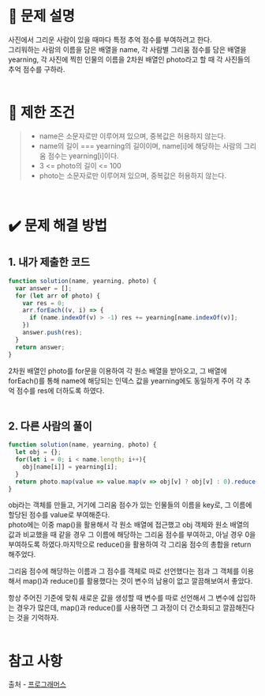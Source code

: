 # 📝 문제 설명
사진에서 그리운 사람이 있을 때마다 특정 추억 점수를 부여하려고 한다.
<br/>그리워하는 사람의 이름을 담은 배열을 name, 각 사람별 그리움 점수를 담은 배열을 yearning, 각 사진에 찍힌 인물의 이름을 2차원 배열인 photo라고 할 때 각 사진들의 추억 점수를 구하라.
<br/><br/>

# 📌 제한 조건
>* name은 소문자로만 이루어져 있으며, 중복값은 허용하지 않는다.
>* name의 길이 === yearning의 길이이며, name[i]에 해당하는 사람의 그리움 점수는 yearning[i]이다.
>* 3 <= photo의 길이 <= 100
>* photo는 소문자로만 이루어져 있으며, 중복값은 허용하지 않는다.
<br/>

# ✔️ 문제 해결 방법
## 1. 내가 제출한 코드
```Javascript
function solution(name, yearning, photo) {
  var answer = [];
  for (let arr of photo) {
    var res = 0;
    arr.forEach((v, i) => {
      if (name.indexOf(v) > -1) res += yearning[name.indexOf(v)];
    })
    answer.push(res);
  }
  return answer;
}
```
2차원 배열인 photo를 for문을 이용하여 각 원소 배열을 받아오고, 그 배열에 forEach()를 통해 name에 해당되는 인덱스 값을 yearning에도 동일하게 주어 각 추억 점수를 res에 더하도록 하였다.
<br/><br/>

## 2. 다른 사람의 풀이
```Javascript
function solution(name, yearning, photo) {
  let obj = {};
  for(let i = 0; i < name.length; i++){
    obj[name[i]] = yearning[i];
  }
  return photo.map(value => value.map(v => obj[v] ? obj[v] : 0).reduce((acc,cur) => acc + cur,0))
}
```
obj라는 객체를 만들고, 거기에 그리움 점수가 있는 인물들의 이름을 key로, 그 이름에 할당된 점수를 value로 부여해준다.
<br/>photo에는 이중 map()을 활용해서 각 원소 배열에 접근했고 obj 객체와 원소 배열의 값과 비교했을 때 같을 경우 그 이름에 해당하는 그리움 점수를 부여하고, 아닐 경우 0을 부여하도록 하였다.마지막으로 reduce()을 활용하여 각 그리움 점수의 총합을 return 해주었다.

그리움 점수에 해당하는 이름과 그 점수를 객체로 따로 선언했다는 점과 그 객체를 이용해서 map()과 reduce()를 활용했다는 것이 변수의 남용이 없고 깔끔해보여서 좋았다.

항상 주어진 기준에 맞춰 새로운 값을 생성할 때 변수를 따로 선언해서 그 변수에 삽입하는 경우가 많은데, map()과 reduce()를 사용하면 그 과정이 더 간소화되고 깔끔해진다는 것을 기억하자. 
<br/><br/>

# 참고 사항
출처 - [프로그래머스](https://school.programmers.co.kr/learn/courses/30/lessons/176963)
